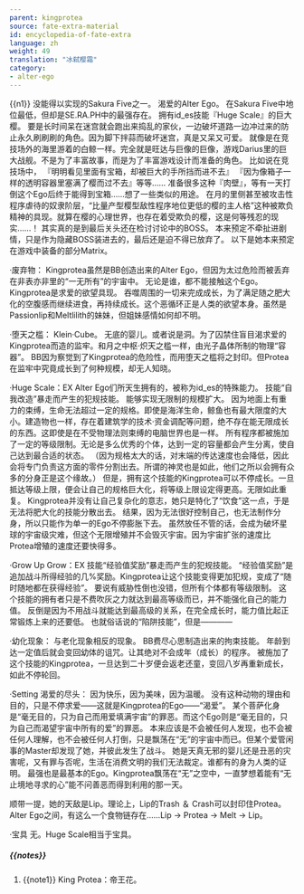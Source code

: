 ```yaml
---
parent: kingprotea
source: fate-extra-material
id: encyclopedia-of-fate-extra
language: zh
weight: 49
translation: "冰弑樱霜"
category:
- alter-ego
---
```


{{n1}}
没能得以实现的Sakura Five之一。
渴爱的Alter Ego。
在Sakura Five中地位最低，但却是SE.RA.PH中的最强存在。
拥有id_es技能『Huge Scale』的巨大樱。
要是长时间呆在迷宫就会跑出来捣乱的家伙，一边破坏道路一边冲过来的防止永久刷刷刷的角色。因为脚下拌蒜而破坏迷宫，真是又呆又可爱。
就像是在竞技场外的海里游着的白鲸一样。完全就是旺达与巨像的巨像，游戏Darius里的巨大战舰。不是为了丰富故事，而是为了丰富游戏设计而准备的角色。
比如说在竞技场中，
『明明看见里面有宝箱，却被巨大的手所挡而进不去』
『因为像箱子一样的透明容器里塞满了樱而过不去』等等……
准备很多这种『肉壁』，等有一天打倒这个Ego后终于能得到宝箱……想了一些类似的用途。
在月的里侧甚至被攻击性程序虐待的奴隶阶层，“比量产型樱型敌性程序地位更低的樱的主人格”这种被欺负精神的具现。就算在樱的心理世界，也存在着受欺负的樱，这是何等残忍的现实……！
其实真的是到最后关头还在检讨讨论中的BOSS。
本来预定不牵扯进剧情，只是作为隐藏BOSS装进去的，最后还是迫不得已放弃了。
以下是她本来预定在游戏中装备的部分Matrix。

·废弃物：
Kingprotea虽然是BB创造出来的Alter Ego，但因为太过危险而被丢弃在非表亦非里的“一无所有”的宇宙中。
无论是谁，都不能接触这个Ego。
Kingprotea是求爱的欲望具现。
吞噬周围的一切来完成成长，为了满足随之肥大化的空腹感而继续进食，再持续成长。这个恶循环正是人类的欲望本身。虽然是Passionlip和Meltlilith的妹妹，但姐妹感情如何却不明。

·堕天之槛：
Klein·Cube。
无底的婴儿。或者说是洞。为了囚禁住盲目渴求爱的Kingprotea而造的监牢。和月之中枢·炽天之槛一样，由光子晶体所制的物理“容器”。
BB因为察觉到了Kingprotea的危险性，而用堕天之槛将之封印。但Protea在监牢中究竟成长到了何种规模，却无人知晓。

·Huge Scale：EX
Alter Ego们所天生拥有的，被称为id_es的特殊能力。
技能“自我改造”暴走而产生的犯规技能。
能够实现无限制的规模扩大。
因为地面上有重力的束缚，生命无法超过一定的规格。即使是海洋生命，鲸鱼也有最大限度的大小。建造物也一样，存在着建筑学的技术·资金调配等问题，绝不存在能无限成长的东西。这即使是在不受物理法则束缚的电脑世界也是一样。
所有程序都被施加了一定的等级限制。无论是多么优秀的个体，达到一定的容量都会产生分离，使自己达到最合适的状态。
（因为规格太大的话，对末端的传达速度也会降低，因此会将专门负责这方面的零件分割出去。所谓的神灵也是如此，他们之所以会拥有众多的分身正是这个缘故。）
但是，拥有这个技能的Kingprotea可以不停成长。一旦抵达等级上限，便会让自己的规格巨大化，将等级上限设定得更高。无限如此重复。
Kingprotea并没有让自己复杂化的意志，她只是特化了“饮食”这一点，于是无法将肥大化的技能分散出去。
结果，因为无法很好控制自己，也无法制作分身，所以只能作为单一的Ego不停膨胀下去。
虽然放任不管的话，会成为破坏星球的宇宙级灾难，但这个无限增殖并不会毁灭宇宙。因为宇宙扩张的速度比Protea增殖的速度还要快得多。

·Grow Up Grow：EX
技能“经验值奖励”暴走而产生的犯规技能。
“经验值奖励”是追加战斗所得经验的几%奖励。Kingprotea让这个技能变得更加犯规，变成了“随时随地都在获得经验”。
要说有威胁性倒也没错，但所有个体都有等级限制。
这个技能的拥有者只是不费吹灰之力就达到最高等级而已，并不能强化自己的能力值。
反倒是因为不用战斗就能达到最高级的关系，在完全成长时，能力值比起正常锻炼上来的还要低。
也就俗话说的“陷阱技能”，但是————

·幼化现象：
与老化现象相反的现象。
BB费尽心思制造出来的拘束技能。
年龄到达一定值后就会变回幼体的诅咒。让其绝对不会成年（成长）的程序。
被施加了这个技能的Kingprotea，一旦达到二十岁便会返老还童，变回八岁再重新成长，如此不停轮回。

·Setting
渴爱的尽头：
因为快乐，因为美味，因为温暖。
没有这种动物的理由和目的，只是不停求爱——这就是Kingprotea的Ego——“渴爱”。
某个菩萨化身是“毫无目的，只为自己而用爱填满宇宙”的罪恶。而这个Ego则是“毫无目的，只为自己而渴望宇宙中所有的爱”的罪恶。
本来应该是不会被任何人发现，也不会被任何人理解，也不会被任何人打倒，只是飘荡在“无”的宇宙中而已。但某个爱管闲事的Master却发现了她，并彼此发生了战斗。
她是天真无邪的婴儿还是丑恶的灾害呢，又有罪与否呢，生活在消费文明的我们无法裁定。谁都有的身为人类的证明。
最强也是最基本的Ego。Kingprotea飘荡在“无”之空中，一直梦想着能有“无止境地寻求的心”能不问善恶而得到利用的那一天。

顺带一提，她的天敌是Lip。理论上，Lip的Trash ＆ Crash可以封印住Protea。Alter Ego之间，有这么一个食物链存在……Lip → Protea → Melt → Lip。

·宝具
无。Huge Scale相当于宝具。

##### {{notes}}

1. {{note1}} King Protea：帝王花。
